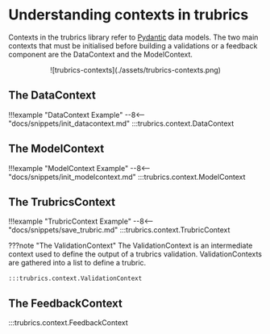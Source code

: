 # Understanding contexts in trubrics
Contexts in the trubrics library refer to [Pydantic](https://pydantic-docs.helpmanual.io/) data models. The two main contexts that must be initialised before building a validations or a feedback component are the DataContext and the ModelContext.

<center>
![trubrics-contexts](./assets/trubrics-contexts.png)
</center>

## The DataContext
!!!example "DataContext Example"
    --8<-- "docs/snippets/init_datacontext.md"
:::trubrics.context.DataContext

## The ModelContext
!!!example "ModelContext Example"
    --8<-- "docs/snippets/init_modelcontext.md"
:::trubrics.context.ModelContext

## The TrubricsContext
!!!example "TrubricContext Example"
    --8<-- "docs/snippets/save_trubric.md"
:::trubrics.context.TrubricContext

???note "The ValidationContext"
    The ValidationContext is an intermediate context used to define the output of a trubrics validation.
    ValidationContexts are gathered into a list to define a trubric.

    :::trubrics.context.ValidationContext

## The FeedbackContext
:::trubrics.context.FeedbackContext
